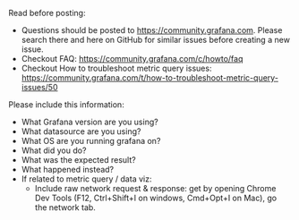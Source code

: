 Read before posting: 

- Questions should be posted to https://community.grafana.com. Please search there and here on GitHub for similar issues before creating a new issue. 
- Checkout FAQ: https://community.grafana.com/c/howto/faq
- Checkout How to troubleshoot metric query issues: https://community.grafana.com/t/how-to-troubleshoot-metric-query-issues/50

Please include this information:
- What Grafana version are you using?
- What datasource are you using?
- What OS are you running grafana on?
- What did you do?
- What was the expected result?
- What happened instead?
- If related to metric query / data viz:
  - Include raw network request & response: get by opening Chrome Dev Tools (F12, Ctrl+Shift+I on windows, Cmd+Opt+I on Mac), go the network tab.
 
